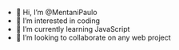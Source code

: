 - 👋 Hi, I’m @MentaniPaulo
- 👀 I’m interested in coding
- 🌱 I’m currently learning JavaScript
- 💞️ I’m looking to collaborate on any web project


<!---
MentaniPaulo/MentaniPaulo is a ✨ special ✨ repository because its `README.md` (this file) appears on your GitHub profile.
You can click the Preview link to take a look at your changes.
--->
